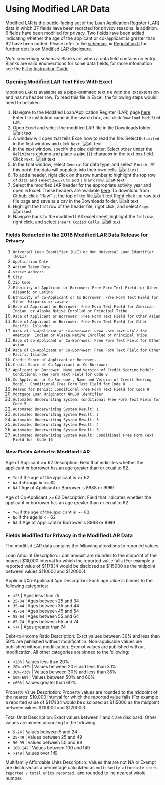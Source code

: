 # Using Modified LAR Data
Modified LAR is the public-facing set of the Loan Application Register (LAR) data in which 27 fields have been redacted for privacy reasons. In addition, 6 fields have been modified for privacy. Two fields have been added indicating whether the age of the applicant or co-applicant is greater than 62 have been added. Please refer to the [schemas](https://github.com/cfpb/HMDA_Data_Science_Kit/tree/master/documentation_resources/schemas/mlar/schemas/), or [Regulation C](https://www.consumerfinance.gov/policy-compliance/rulemaking/regulations/1003/) for further details on Modified LAR disclosure.

*Note concerning schemas*: Blanks are when a data field contains no entry. Blanks are valid enumerations for some data fields, for more information see the [Filing Instruction Guide](https://s3.amazonaws.com/cfpb-hmda-public/prod/help/2018-hmda-fig-2018-hmda-rule.pdf)

### Opening Modified LAR Text Files With Excel
Modified LAR is available as a pipe-delimited text file with the .txt extension and has no header row. To read this file in Excel, the following steps would need to be taken.

1. Navigate to the Modified Loan/Application Register (LAR) page [here](https://ffiec.cfpb.gov/data-publication/modified-lar/2018). Enter the institution name in the search box, and click `Download Modified LAR`. 
2. Open Excel and select the modified LAR file in the Downloads folder. 
![alt text](https://github.com/cfpb/HMDA_Data_Science_Kit/tree/master/documentation_resources/example_images/mlar_tutorial_images/Step2.JPG)
3. A window will open that tells Excel how to read the file. Select `Delimited` in the first window and click `Next.` 
![alt text](https://github.com/cfpb/HMDA_Data_Science_Kit/tree/master/documentation_resources/example_images/mlar_tutorial_images/Step3.JPG)
4. In the next window, specify the pipe delimiter. Select `Other` under the `Delimiters` column and place a pipe (`|`) character in the text box field. Click `Next.`
![alt text](https://github.com/cfpb/HMDA_Data_Science_Kit/tree/master/documentation_resources/example_images/mlar_tutorial_images/Step4.JPG)
5. In the final window, select `General` for data type, and select `Finish.` 
At this point, the data will populate into their own cells.
![alt text](https://github.com/cfpb/HMDA_Data_Science_Kit/tree/master/documentation_resources/example_images/mlar_tutorial_images/Step5.JPG)
6. To add a header, right click on the row number to highlight the top row of data, and select `Insert` to add a blank row. 
![alt text](https://github.com/cfpb/HMDA_Data_Science_Kit/tree/master/documentation_resources/example_images/mlar_tutorial_images/Step6.JPG)
7. Select the modified LAR header for the appropriate activity year and open in Excel. These headers are available [here](https://github.com/cfpb/HMDA_Data_Science_Kit/tree/master/documentation_resources/schemas/mlar/headers/). To download from Github, click "Raw" at the top of the file.![alt text](https://github.com/cfpb/HMDA_Data_Science_Kit/tree/master/documentation_resources/example_images/mlar_tutorial_images/Step_7_1.JPG) Right click the raw text file page and save as a csv in the Downloads folder. ![alt text](https://github.com/cfpb/HMDA_Data_Science_Kit/tree/master/documentation_resources/example_images/mlar_tutorial_images/Step_7_2.JPG)
8. Highlight the first row of the header file, right click, and select `Copy`. ![alt text](https://github.com/cfpb/HMDA_Data_Science_Kit/tree/master/documentation_resources/example_images/mlar_tutorial_images/Step8.JPG)
9. Navigate back to the modified LAR excel sheet, highlight the first row, right click, and select `Insert Copied Cells`. ![alt text](https://github.com/cfpb/HMDA_Data_Science_Kit/tree/master/documentation_resources/example_images/mlar_tutorial_images/Step9.JPG)

### Fields Redacted in the 2018 Modified LAR Data Release for Privacy 
1. `Universal Loan Identifier (ULI) or Non Universal Loan Identifier (NULI)`
2. `Application Date`
3. `Action Taken Date`
4. `Street Address` 
5. `City`
6. `Zip Code`
7. `Ethnicity of Applicant or Borrower: Free Form Text Field for Other 
Hispanic or Latino`
8. `Ethnicity of Co-Applicant or Co-Borrower: Free Form Text Field for Other 
Hispanic or Latino`
9. `Race of Applicant or Borrower: Free Form Text Field for American Indian 
or Alaska Native Enrolled or Principal Tribe`
10. `Race of Applicant or Borrower: Free Form Text Field for Other Asian`
11. `Race of Applicant or Borrower: Free Form Text Field for Other Pacific 
Islander`
12. `Race of Co-Applicant or Co-Borrower: Free Form Text Field for American 
Indian or Alaska Native Enrolled or Principal Tribe`
13. `Race of Co-Applicant or Co-Borrower: Free Form Text Field for Other Asian`
14. `Race of Co-Applicant or Co-Borrower: Free Form Text Field for Other 
Pacific Islander`
15. `Credit Score of Applicant or Borrower.`
16. `Credit Score of Co-Applicant or Co-Borrower`
17. `Applicant or Borrower, Name and Version of Credit Scoring Model: 
Conditional Free Form Text Field for Code 8`
18. `Co-Applicant or Co-Borrower, Name and Version of Credit Scoring Model: 
Conditional Free Form Text Field for Code 8`
19. `Reason for Denial: Conditional Free Form Text Field for Code 9`
20. `Mortgage Loan Originator NMLSR Identifier`
21. `Automated Underwriting System: Conditional Free Form Text Field for Code 5`
22. `Automated Underwriting System Result: 1`
23. `Automated Underwriting System Result: 2`
24. `Automated Underwriting System Result: 3`
25. `Automated Underwriting System Result: 4`
26. `Automated Underwriting System Result: 5`
27. `Automated Underwriting System Result: Conditional Free Form Text Field for 
Code 16`

### New Fields Added to Modified LAR
Age of Applicant >= 62
Description: Field that indicates whether the applicant or borrower has an
age greater than or equal to 62. 
- `Yes`if the age of the applicant is >= 62. 
- `No` if the age is <= 62. 
- `NA`if Age of Applicant or Borrower is 8888 or 9999

Age of Co-Applicant >= 62
Description: Field that indicates whether the applicant or borrower has an
age greater than or equal to 62. 
- `Yes`if the age of the applicant is >= 62. 
- `No` if the age is <= 62. 
- `NA` if Age of Applicant or Borrower is 8888 or 9999

### Fields Modified for Privacy in the Modified LAR Data

The modified LAR data contains the following 
alterations to reported values. 

Loan Amount 
Description: Loan amount are rounded to the midpoint of the nearest $10,000 interval for which the reported value falls (For example a reported value of $117834 would be disclosed as $115000 as the midpoint between values $110000 and $120000). 

Applicant/Co-Applicant Age 
Description: Each age value is binned to the following categories:
- `<25` | Ages less than 25
- `25-34` | Ages between 25 and 34 
- `35-44` | Ages between 35 and 44 
- `45-54` | Ages between 45 and 54 
- `55-64` | Ages between 55 and 64 
- `65-74` | Ages between 65 and 74 
- `>74` | Ages greater than 74 

Debt-to-Income Ratio
Description: Exact values between 36% and less than 50% are published without modification. 
Non-applicable values are published without modification. Exempt values are published without modification. 
All other categories are binned to the following:

- `<20%` | Values less than 20% 
- `20%-<30%` | Values between 20% and less than 30%
- `30%-<36%` | Values between 30% and less than 36% 
- `50%-60%` | Values between 50% and 60% 
- `>60%` | Values greater than 60% 

Property Value 
Description: Property values are rounded to the midpoint of the nearest $10,000 interval for which the reported value falls (For example a reported value of $117834 would be disclosed as $115000 as the midpoint between values $110000 and $120000).

Total Units
Description: Exact values between 1 and 4 are disclosed. Other values are 
binned according to the following: 
- `5-24` | Values between 5 and 24 
- `25-49` | Values between 25 and 49 
- `50-99` | Values between 50 and 99 
- `100-149` | Values between 100 and 149 
- `>149` | Values over 149 

Multifamily Affordable Units
Description: Values that are not NA or Exempt are disclosed as a percentage 
calculated as `multifamily affordable units reported / total units reported,` and rounded to the nearest whole number.  
 
 
